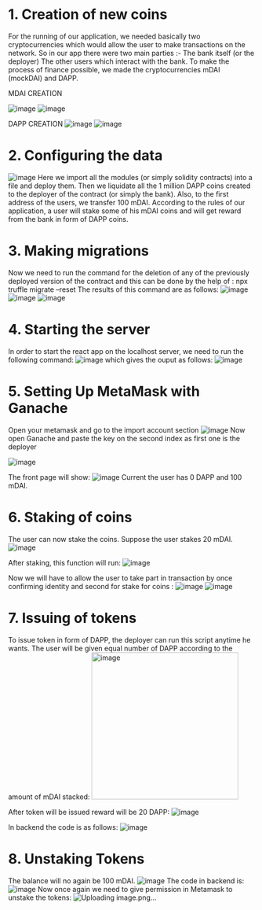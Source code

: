 # 1. Creation of new coins

For the running of our application, we needed basically two cryptocurrencies which would allow the user to make transactions on the network. So in our app there were two main parties :-
The bank itself (or the deployer)
The other users which interact with the bank.
To make the process of finance possible, we made the cryptocurrencies mDAI (mockDAI) and DAPP.

MDAI CREATION

![image](https://github.com/vinayguptaa/defi-dapp/assets/47681912/da56f2f3-76a3-4280-940c-f0e1fab8d6a5)
![image](https://github.com/vinayguptaa/defi-dapp/assets/47681912/346cd2b2-b759-41da-afaa-f12b59d390bb)

DAPP CREATION
![image](https://github.com/vinayguptaa/defi-dapp/assets/47681912/d83cca1d-b796-4f1f-8875-143e6e9c1760)
![image](https://github.com/vinayguptaa/defi-dapp/assets/47681912/5b88ae0f-d6cd-412a-b9ab-6780ca7f87ba)

# 2. Configuring the data
![image](https://github.com/vinayguptaa/defi-dapp/assets/47681912/c2322ceb-23ee-49a3-b93f-d99e091a0e9e)
Here we import all the modules (or simply solidity contracts) into a file and deploy them. Then we liquidate all the 1 million DAPP coins created to the deployer of the contract (or simply the bank). Also, to the first address of the users, we transfer 100 mDAI. According to the rules of our application, a user will stake some of his mDAI coins and will get reward from the bank in form of DAPP coins.

# 3. Making migrations
Now we need to run the command for the deletion of any of the previously deployed version of the contract and this can be done by the help of :
npx truffle migrate –reset
The results of this command are as follows:
![image](https://github.com/vinayguptaa/defi-dapp/assets/47681912/74abfb6e-8553-49da-9373-f634325d8089)
![image](https://github.com/vinayguptaa/defi-dapp/assets/47681912/b587a859-c35a-4d51-9ae6-aad3569dcf77)
![image](https://github.com/vinayguptaa/defi-dapp/assets/47681912/f2e372d5-fd08-4ee9-9e24-f05b78ab205f)

# 4. Starting the server
In order to start the react app on the localhost server, we need to run the following command:
![image](https://github.com/vinayguptaa/defi-dapp/assets/47681912/af6081f2-eb74-44f0-8cfe-f74d41e6fb19)
which gives the ouput as follows:
![image](https://github.com/vinayguptaa/defi-dapp/assets/47681912/7a18af4e-d72f-4aef-b6fe-eb6bf022440c)

# 5. Setting Up MetaMask with Ganache
Open your metamask and go to the import account section
![image](https://github.com/vinayguptaa/defi-dapp/assets/47681912/7fd99cf0-cefc-4ad1-b574-9d0de1845841)
Now open Ganache and paste the key on the second index as first one is the deployer

![image](https://github.com/vinayguptaa/defi-dapp/assets/47681912/43826507-08e6-4272-9d49-f622b02747a1)

The front page will show:
![image](https://github.com/vinayguptaa/defi-dapp/assets/47681912/b7cf3afd-bcd1-4fe1-a3b0-e8d192efb132)
Current the user has 0 DAPP and 100 mDAI.

# 6. Staking of coins
The user can now stake the coins. Suppose the user stakes 20 mDAI.
![image](https://github.com/vinayguptaa/defi-dapp/assets/47681912/c4301b99-7237-458b-a7c9-31bc294175ed)

After staking, this function will run:
![image](https://github.com/vinayguptaa/defi-dapp/assets/47681912/c0c6a465-4b8a-4d3d-9c6f-d660d6972487)

Now we will have to allow the user to take part in transaction by once confirming identity and second for stake for coins :
![image](https://github.com/vinayguptaa/defi-dapp/assets/47681912/fda90df5-f910-409c-89a5-04861bfc0e2b)
![image](https://github.com/vinayguptaa/defi-dapp/assets/47681912/a48f34d5-853f-4a6f-bd64-641873fbf6d7)

# 7. Issuing of tokens
To issue token in form of DAPP, the deployer can run this script anytime he wants. The user will be given equal number of DAPP according to the amount of mDAI stacked:
<img width="299" alt="image" src="https://github.com/vinayguptaa/defi-dapp/assets/47681912/226d59a5-c5f1-44aa-a6dc-2f262759b37d">

After token will be issued reward will be 20 DAPP:
![image](https://github.com/vinayguptaa/defi-dapp/assets/47681912/6b04a016-5e52-4e62-87d9-e831610c9b08)

In backend the code is as follows:
![image](https://github.com/vinayguptaa/defi-dapp/assets/47681912/fb12eecd-c78f-410b-8a72-d1ac9497b2ad)

# 8. Unstaking Tokens
The balance will no again be 100 mDAI.
![image](https://github.com/vinayguptaa/defi-dapp/assets/47681912/a95fb6da-fe65-42e8-96e7-cd7fa813c4f6)
The code in backend is:
![image](https://github.com/vinayguptaa/defi-dapp/assets/47681912/4d7ef532-17af-4038-af09-2ab11f59db3a)
Now once again we need to give permission in Metamask to unstake the tokens:
![Uploading image.png…]()
